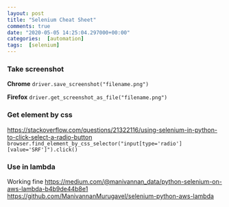 ```yaml
---
layout: post
title: "Selenium Cheat Sheet"
comments: true
date: "2020-05-05 14:25:04.297000+00:00"
categories:  [automation]
tags:  [selenium]
---
```





### Take screenshot
**Chrome**
`driver.save_screenshot("filename.png")`

**Firefox**
`driver.get_screenshot_as_file("filename.png")`


### Get element by css
https://stackoverflow.com/questions/21322116/using-selenium-in-python-to-click-select-a-radio-button
`browser.find_element_by_css_selector("input[type='radio'][value='SRF']").click()`

### Use in lambda 
Working fine
https://medium.com/@manivannan_data/python-selenium-on-aws-lambda-b4b9de44b8e1
https://github.com/ManivannanMurugavel/selenium-python-aws-lambda
